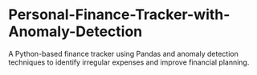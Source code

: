 # Personal-Finance-Tracker-with-Anomaly-Detection
A Python-based finance tracker using Pandas and anomaly detection techniques to identify irregular expenses and improve financial planning.
